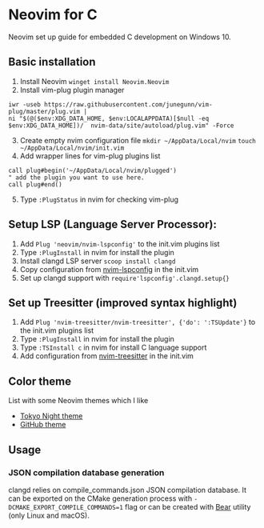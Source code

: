 # Neovim for C
Neovim set up guide for embedded C development on Windows 10.

## Basic installation
1) Install Neovim `winget install Neovim.Neovim`
2) Install vim-plug plugin manager
```
iwr -useb https://raw.githubusercontent.com/junegunn/vim-plug/master/plug.vim |
ni "$(@($env:XDG_DATA_HOME, $env:LOCALAPPDATA)[$null -eq $env:XDG_DATA_HOME])/  nvim-data/site/autoload/plug.vim" -Force
```
3) Create empty nvim configuration file
`mkdir ~/AppData/Local/nvim`
`touch ~/AppData/Local/nvim/init.vim`
4) Add wrapper lines for vim-plug plugins list
```
call plug#begin('~/AppData/Local/nvim/plugged')
" add the plugin you want to use here.
call plug#end()
```
5) Type `:PlugStatus` in nvim for checking vim-plug

## Setup LSP (Language Server Processor):
1) Add `Plug 'neovim/nvim-lspconfig'` to the init.vim plugins list
2) Type `:PlugInstall` in nvim for install the plugin
3) Install clangd LSP server `scoop install clangd`
4) Copy configuration from [nvim-lspconfig](https://github.com/neovim/nvim-lspconfig) in the init.vim
5) Set up clangd support with `require'lspconfig'.clangd.setup{}` 

## Set up Treesitter (improved syntax highlight)
1) Add `Plug 'nvim-treesitter/nvim-treesitter', {'do': ':TSUpdate'}` to the init.vim plugins list
2) Type `:PlugInstall` in nvim for install the plugin
3) Type `:TSInstall c` in nvim for install C language support
4) Add configuration from [nvim-treesitter](https://github.com/nvim-treesitter/nvim-treesitter) in the init.vim

## Color theme
List with some Neovim themes which I like
- [Tokyo Night theme](https://github.com/folke/tokyonight.nvim)
- [GitHub theme](https://github.com/projekt0n/github-nvim-theme)

## Usage

### JSON compilation database generation
clangd relies on compile_commands.json JSON compilation database. 
It can be exported on the CMake generation process with `-DCMAKE_EXPORT_COMPILE_COMMANDS=1` flag or can be created with [Bear](https://github.com/rizsotto/Bear) utility (only Linux and macOS).

